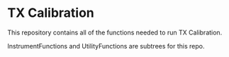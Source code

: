 <h1>TX Calibration</h1>
<p>This repository contains all of the functions needed to run TX Calibration.</p>
<p>InstrumentFunctions and UtilityFunctions are subtrees for this repo.</p>